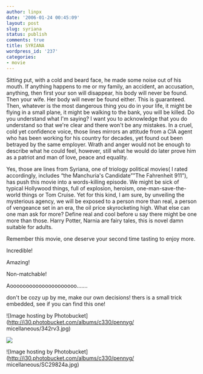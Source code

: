```yaml
---
author: linpx
date: '2006-01-24 00:45:09'
layout: post
slug: syriana
status: publish
comments: true
title: SYRIANA
wordpress_id: '237'
categories:
- movie
---
```


Sitting put, with a cold and beard face, he made some noise out of his mouth.
If anything happens to me or my family, an accident, an accusation, anything,
then first your son will disappear, his body will never be found. Then your
wife. Her body will never be found either. This is guaranteed. Then, whatever
is the most dangerous thing you do in your life, it might be flying in a small
plane, it might be walking to the bank, you will be killed. Do you understand
what I'm saying? I want you to acknowledge that you do understand so that
we're clear and there won't be any mistakes. In a cruel, cold yet confidence
voice, those lines mirrors an attitude from a CIA agent who has been working
for his country for decades, yet found out been betrayed by the same employer.
Wrath and anger would not be enough to describe what he could feel, however,
still what he would do later prove him as a patriot and man of love, peace and
equality.

Yes, those are lines from Syriana, one of triology political movies( I rated
accordingly, includes “the Manchuria's Candidate””The Fahrenheit 911”), has
push this movie into a words-killing episode. We might be sick of typical
Hollywood things, full of explosion, heroism, one-man-save-the-world things or
Tom Cruise. Yet for this kind, I am sure, by unveiling the mysterious agency,
we will be exposed to a person more than real, a person of vengeance set in an
era, the oil price skyrocketing high. What else can one man ask for more?
Define real and cool before u say there might be one more than those. Harry
Potter, Narnia are fairy tales, this is novel damn suitable for adults.

Remember this movie, one deserve your second time tasting to enjoy more.

Incredible!

Amazing!

Non-matchable!

Aooooooooooooooooooooo.......

don't be cozy up by me, make our own decisions! thers is a small trick
embedded, see if you can find this one!

  

![Image hosting by Photobucket](http://i30.photobucket.com/albums/c330/pennyg/
micellaneous/342rv3.jpg)

  
  
![](http://i30.photobucket.com/albums/c330/pennyg/micellaneous/2705.jpg)

  
![Image hosting by Photobucket](http://i30.photobucket.com/albums/c330/pennyg/
micellaneous/SC29824a.jpg)

